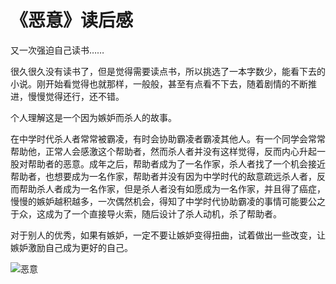 # 《恶意》读后感

又一次强迫自己读书……

很久很久没有读书了，但是觉得需要读点书，所以挑选了一本字数少，能看下去的小说。刚开始看觉得也就那样，一般般，甚至有点看不下去，随着剧情的不断推进，慢慢觉得还行，还不错。

个人理解这是一个因为嫉妒而杀人的故事。

在中学时代杀人者常常被霸凌，有时会协助霸凌者霸凌其他人。有一个同学会常常帮助他，正常人会感激这个帮助者，然而杀人者并没有这样觉得，反而内心升起一股对帮助者的恶意。成年之后，帮助者成为了一名作家，杀人者找了一个机会接近帮助者，也想要成为一名作家，帮助者并没有因为中学时代的敌意疏远杀人者，反而帮助杀人者成为一名作家，但是杀人者没有如愿成为一名作家，并且得了癌症，慢慢的嫉妒越积越多，一次偶然机会，得知了中学时代协助霸凌的事情可能要公之于众，这成为了一个直接导火索，随后设计了杀人动机，杀了帮助者。

对于别人的优秀，如果有嫉妒，一定不要让嫉妒变得扭曲，试着做出一些改变，让嫉妒激励自己成为更好的自己。

![恶意](/malice.png)
